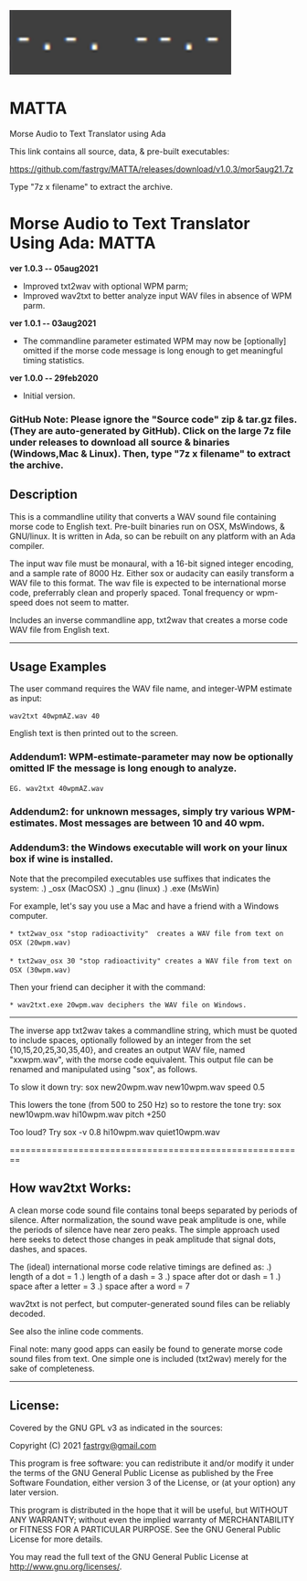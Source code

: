 ![screenshot](https://github.com/fastrgv/MATTA/blob/master/cq.png)

# MATTA
Morse Audio to Text Translator using Ada


This link contains all source, data, & pre-built executables:

https://github.com/fastrgv/MATTA/releases/download/v1.0.3/mor5aug21.7z

Type "7z x filename" to extract the archive.







# Morse Audio to Text Translator Using Ada: MATTA


**ver 1.0.3 -- 05aug2021**

* Improved txt2wav with optional WPM parm;
* Improved wav2txt to better analyze input WAV files in absence of WPM parm.

**ver 1.0.1 -- 03aug2021**

* The commandline parameter estimated WPM may now be [optionally] omitted if the morse code message is long enough to get meaningful timing statistics.


**ver 1.0.0 -- 29feb2020**

* Initial version.


### GitHub Note: Please ignore the "Source code" zip & tar.gz files. (They are auto-generated by GitHub). Click on the large 7z file under releases to download all source & binaries (Windows,Mac & Linux). Then, type "7z x filename" to extract the archive. 


## Description

This is a commandline utility that converts a WAV sound file containing morse code to English text.  Pre-built binaries run on OSX, MsWindows, & GNU/linux.  It is written in Ada, so can be rebuilt on any platform with an Ada compiler.

The input wav file must be monaural, with a 16-bit signed integer encoding, and a sample rate of 8000 Hz.  Either sox or audacity can easily transform a WAV file to this format.  The wav file is expected to be international morse code, preferrably clean and properly spaced.  Tonal frequency or wpm-speed does not seem to matter.

Includes an inverse commandline app, txt2wav that creates a morse code WAV file from English text.

--------------------------------------------------------
## Usage Examples

The user command requires the WAV file name, and integer-WPM estimate as input:

	wav2txt 40wpmAZ.wav 40

English text is then printed out to the screen.

### Addendum1: WPM-estimate-parameter may now be optionally omitted IF the message is long enough to analyze.

	EG. wav2txt 40wpmAZ.wav

### Addendum2: for unknown messages, simply try various WPM-estimates. Most messages are between 10 and 40 wpm.

### Addendum3: the Windows executable will work on your linux box if wine is installed.

Note that the precompiled executables use suffixes that indicates the system:
.) _osx (MacOSX)
.) _gnu (linux)
.) .exe (MsWin)

For example, let's say you use a Mac and have a friend with a Windows computer.

	* txt2wav_osx "stop radioactivity"	creates a WAV file from text on OSX (20wpm.wav)

	* txt2wav_osx 30 "stop radioactivity" creates a WAV file from text on OSX (30wpm.wav)

Then your friend can decipher it with the command:

	* wav2txt.exe 20wpm.wav deciphers the WAV file on Windows.

--------------------------------------------------------------------------
The inverse app txt2wav takes a commandline string, which must be quoted to include spaces, optionally followed by an integer from the set {10,15,20,25,30,35,40}, and creates an output WAV file, named "xxwpm.wav", with the morse code equivalent.  This output file can be renamed and manipulated using "sox", as follows.

To slow it down try:
	sox new20wpm.wav new10wpm.wav speed 0.5

This lowers the tone (from 500 to 250 Hz) so to restore the tone try:
	sox new10wpm.wav hi10wpm.wav pitch +250

Too loud?  Try
	sox -v 0.8 hi10wpm.wav quiet10wpm.wav

========================================================
## How wav2txt Works:

A clean morse code sound file contains tonal beeps separated by periods of silence.  After normalization, the sound wave peak amplitude is one, while the periods of silence have near zero peaks.  The simple approach used here seeks to detect those changes in peak amplitude that signal dots, dashes, and spaces.

The (ideal) international morse code relative timings are defined as:
.) length of a dot = 1
.) length of a dash = 3
.) space after dot or dash = 1
.) space after a letter = 3
.) space after a word = 7

wav2txt is not perfect, but computer-generated sound files can be reliably decoded.

See also the inline code comments.

Final note:  many good apps can easily be found to generate morse code sound files from text.  One simple one is included (txt2wav) merely for the sake of completeness.




--------------------------
## License:

Covered by the GNU GPL v3 as indicated in the sources:

 Copyright (C) 2021  <fastrgv@gmail.com>

 This program is free software: you can redistribute it and/or modify
 it under the terms of the GNU General Public License as published by
 the Free Software Foundation, either version 3 of the License, or
 (at your option) any later version.

 This program is distributed in the hope that it will be useful,
 but WITHOUT ANY WARRANTY; without even the implied warranty of
 MERCHANTABILITY or FITNESS FOR A PARTICULAR PURPOSE.  See the
 GNU General Public License for more details.

 You may read the full text of the GNU General Public License
 at <http://www.gnu.org/licenses/>.


